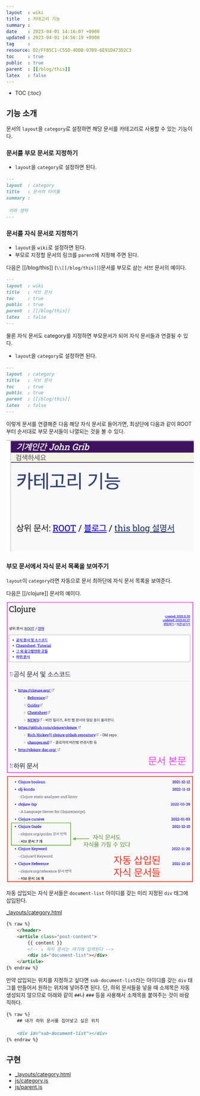 ```yaml
---
layout  : wiki
title   : 카테고리 기능
summary : 
date    : 2023-04-01 14:16:07 +0900
updated : 2023-04-01 14:56:19 +0900
tag     : 
resource: D2/FFB5C1-C55D-4DDB-97B9-6E91D473D2C3
toc     : true
public  : true
parent  : [[/blog/this]]
latex   : false
---
```

* TOC
{:toc}

## 기능 소개

문서의 `layout`을 `category`로 설정하면 해당 문서를 카테고리로 사용할 수 있는 기능이다.

### 문서를 부모 문서로 지정하기

- `layout`을 `category`로 설정하면 된다.

```markdown
---
layout  : category
title   : 문서의 타이틀
summary : 

 이하 생략
---
```

### 문서를 자식 문서로 지정하기

- `layout`을 `wiki`로 설정하면 된다.
- 부모로 지정할 문서의 링크를 `parent`에 지정해 주면 된다.

다음은 [[/blog/this]] (`\\[[/blog/this]]`)문서를 부모로 삼는 서브 문서의 예이다.

```markdown
---
layout  : wiki
title   : 서브 문서
toc     : true
public  : true
parent  : [[/blog/this]]
latex   : false
---
```

물론 자식 문서도 category를 지정하면 부모문서가 되어 자식 문서들과 연결될 수 있다.

- `layout`을 `category`로 설정하면 된다.

```markdown
---
layout  : category
title   : 서브 문서
toc     : true
public  : true
parent  : [[/blog/this]]
latex   : false
---
```

이렇게 문서를 연결해준 다음 해당 자식 문서로 들어가면,
최상단에 다음과 같이 ROOT부터 순서대로 부모 문서들이 나열되는 것을 볼 수 있다.

![]( /resource/D2/FFB5C1-C55D-4DDB-97B9-6E91D473D2C3/229267427-9af0bc3d-872b-4914-8fd0-74c4d54abfad.png )

### 부모 문서에서 자식 문서 목록을 보여주기

`layout`이 `category`라면 자동으로 문서 최하단에 자식 문서 목록을 보여준다.

다음은 [[/clojure]] 문서의 예이다.

![image]( /resource/D2/FFB5C1-C55D-4DDB-97B9-6E91D473D2C3/229268069-075bf7ba-874a-4dcf-99d8-9c5bc8947fc4.png )

자동 삽입되는 자식 문서들은 `document-list` 아이디를 갖는 미리 지정된 `div` 태그에 삽입된다.

[_layouts/category.html]( https://github.com/johngrib/johngrib.github.io/blob/acf3f11a1c9e6200a83ddc025fc1a6d97f064a0a/_layouts/category.html#L31-L36 )

```html
{% raw %}
    </header>
    <article class="post-content">
        {{ content }}
        <!-- ↓ 자식 문서는 여기에 입력된다 -->
        <div id="document-list"></div>
    </article>
{% endraw %}
```

만약 삽입되는 위치를 지정하고 싶다면 `sub-document-list`라는 아이디를 갖는 `div` 태그를 만들어서 원하는 위치에 넣어주면 된다.
단, 하위 문서들을 넣을 때 소제목은 자동생성되지 않으므로 아래와 같이 `##`나 `###` 등을 사용해서 소제목을 붙여주는 것이 바람직하다.

```markdown
{% raw %}
    ## 내가 하위 문서를 집어넣고 싶은 위치

    <div id="sub-document-list"></div>
{% endraw %}
```


## 구현

- [_layouts/category.html]( https://github.com/johngrib/johngrib.github.io/blob/acf3f11a1c9e6200a83ddc025fc1a6d97f064a0a/_layouts/category.html#L31-L36 )
- [js/category.js]( https://github.com/johngrib/johngrib.github.io/blob/acf3f11a1c9e6200a83ddc025fc1a6d97f064a0a/js/category.js )
- [js/parent.js]( https://github.com/johngrib/johngrib.github.io/blob/acf3f11a1c9e6200a83ddc025fc1a6d97f064a0a/js/parent.js )



